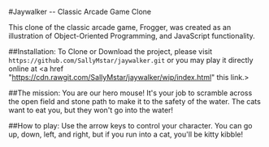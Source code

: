 #Jaywalker -- Classic Arcade Game Clone

This clone of the classic arcade game, Frogger, was created
as an illustration of Object-Oriented Programming, and JavaScript functionality.

##Installation:
To Clone or Download the project, please visit `https://github.com/SallyMstar/jaywalker.git`
or you may play it directly online at
<a href "https://cdn.rawgit.com/SallyMstar/jaywalker/wip/index.html" this link.>

##The mission:
     You are our hero mouse!  It's your job to scramble across the open field and stone path to make it to the safety of the water.  The cats want to eat you, but they won't go into the water!

##How to play:
     Use the arrow keys to control your character.  You can go up, down, left, and right, but if you run into a cat, you'll be kitty kibble!
